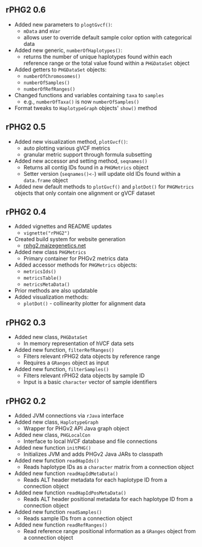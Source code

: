 ## rPHG2 0.6
* Added new parameters to `plogtGvcf()`:
  + `mData` and `mVar`
  + allows user to override default sample color option with categorical data
* Added new generic, `numberOfHaplotypes()`:
  + returns the number of unique haplotypes found within each reference range or
    the total value found within a `PHGDataSet` object
* Added getters to `PHGDataSet` objects:
  + `numberOfChromosomes()`
  + `numberOfSamples()`
  + `numberOfRefRanges()`
* Changed functions and variables containing `taxa` to `samples`
  + e.g., `numberOfTaxa()` is now `numberOfSamples()`
* Format tweaks to `HaplotypeGraph` objects' `show()` method


## rPHG2 0.5
* Added new visualization method, `plotGvcf()`:
  + auto plotting various gVCF metrics
  + granular metric support through formula subsetting
* Added new accessor and setting method, `seqnames()`
  + Returns all contig IDs found in a `PHGMetrics` object
  + Setter version (`seqnames()<-`) will update old IDs found within a
    `data.frame` object
* Added new default methods to `plotGvcf()` and `plotDot()` for `PHGMetrics`
  objects that only contain one alignment or gVCF dataset


## rPHG2 0.4
* Added vignettes and README updates
  + `vignette("rPHG2")`
* Created build system for website generation
  + [rphg2.maizegenetics.net](https://rphg2.maizegenetics.net)
* Added new class `PHGMetrics`
  + Primary container for PHGv2 metrics data
* Added accessor methods for `PHGMetrics` objects:
  + `metricsIds()`
  + `metricsTable()`
  + `metricsMetaData()`
* Prior methods are also updatable
* Added visualization methods:
  + `plotDot()` - collinearity plotter for alignment data


## rPHG2 0.3
* Added new class, `PHGDataSet`
  + In memory representation of hVCF data sets
* Added new function, `filterRefRanges()`
  + Filters relevant rPHG2 data objects by reference range
  + Requires a `GRanges` object as input
* Added new function, `filterSamples()`
  + Filters relevant rPHG2 data objects by sample ID
  + Input is a basic `character` vector of sample identifiers


## rPHG2 0.2
* Added JVM connections via `rJava` interface
* Added new class, `HaplotypeGraph`
  + Wrapper for PHGv2 API Java graph object
* Added new class, `PHGLocalCon`
  + Interface to local hVCF database and file connections
* Added new function `initPHG()`
  + Initializes JVM and adds PHGv2 Java JARs to classpath
* Added new function `readHapIds()`
  + Reads haplotype IDs as a `character` matrix from a connection object
* Added new function `readHapIdMetaData()`
  + Reads ALT header metadata for each haplotype ID from a connection object
* Added new function `readHapIdPosMetaData()`
  + Reads ALT header positional metadata for each haplotype ID from a connection object
* Added new function `readSamples()`
  + Reads sample IDs from a connection object
* Added new function `readRefRanges()`
  + Read reference range positional information as a `GRanges` object from a connection object


